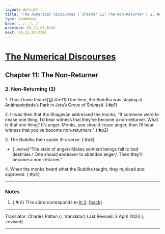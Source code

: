 ```yaml
---
layout: default
title: 'The Numerical Discourses | Chapter 11: The Non-Returner | 2. Non-Returning (2)'
type: kramdown
base: ../../../
previous: EA_11_01.html
next: EA_11_03.html
---
```


# [The Numerical Discourses](../index.html)
## Chapter 11: The Non-Returner
### 2. Non-Returning (2)

1\. Thus I have heard:[\[1\]](#n1){:#ref1} One time, the Buddha was staying at Anāthapiṇḍada’s Park in Jeta’s Grove of Śrāvastī.
{:#p1}

2\. It was then that the Bhagavān addressed the monks, “If someone were to cease one thing, I’d bear witness that they’ve become a non-returner. What is that one thing? It’s anger. Monks, you should cease anger, then I’ll bear witness that you’ve become non-returners.”
{:#p2}

3\. The Buddha then spoke this verse:
{:#p3}

* {:.verse}“The stain of anger\\
Makes sentient beings fall to bad destinies.\\
One should endeavor to abandon anger,\\
Then they’ll become a non-returner.”

4\. When the monks heard what the Buddha taught, they rejoiced and approved.
{:#p4}

---

### Notes

1. {:#n1} This <em>sūtra</em> corresponds to <a href="https://suttacentral.net/iti2/en/sujato" target="_blank">Iti 2</a>. [\[back\]](#ref1)

---

Translator: Charles Patton
{: .translator}
Last Revised: 2 April 2023
{: .revised}

---